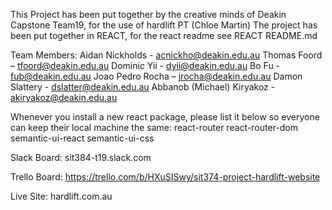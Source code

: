 This Project has been put together by the creative minds of Deakin Capstone Team19, for the use of hardlift PT (Chloe Martin)
The project has been put together in REACT, for the react readme see REACT README.md

Team Members:
Aidan Nickholds 			- acnickho@deakin.edu.au
Thomas Foord 				– tfoord@deakin.edu.au
Dominic Yii 				- dyii@deakin.edu.au
Bo Fu						- fub@deakin.edu.au
Joao Pedro Rocha 			– jrocha@deakin.edu.au
Damon Slattery 				- dslatter@deakin.edu.au
Abbanob (Michael) Kiryakoz 	- akiryakoz@deakin.edu.au


Whenever you install a new react package, please list it below so everyone can keep their local machine the same:
react-router
react-router-dom
semantic-ui-react
semantic-ui-css

Slack Board:
sit384-t19.slack.com

Trello Board:
https://trello.com/b/HXuSISwy/sit374-project-hardlift-website

Live Site:
hardlift.com.au
